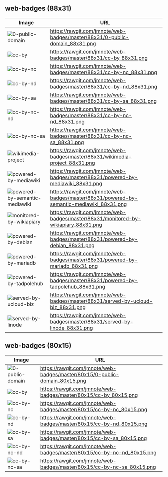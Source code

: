 ## web-badges (88x31)

Image | URL
--- | ---
![0-public-domain](https://rawgit.com/jmnote/web-badges/master/88x31/0-public-domain_88x31.png) | https://rawgit.com/jmnote/web-badges/master/88x31/0-public-domain_88x31.png
![cc-by](https://rawgit.com/jmnote/web-badges/master/88x31/cc-by_88x31.png) | https://rawgit.com/jmnote/web-badges/master/88x31/cc-by_88x31.png
![cc-by-nc](https://rawgit.com/jmnote/web-badges/master/88x31/cc-by-nc_88x31.png) | https://rawgit.com/jmnote/web-badges/master/88x31/cc-by-nc_88x31.png
![cc-by-nd](https://rawgit.com/jmnote/web-badges/master/88x31/cc-by-nd_88x31.png) | https://rawgit.com/jmnote/web-badges/master/88x31/cc-by-nd_88x31.png
![cc-by-sa](https://rawgit.com/jmnote/web-badges/master/88x31/cc-by-sa_88x31.png) | https://rawgit.com/jmnote/web-badges/master/88x31/cc-by-sa_88x31.png
![cc-by-nc-nd](https://rawgit.com/jmnote/web-badges/master/88x31/cc-by-nc-nd_88x31.png) | https://rawgit.com/jmnote/web-badges/master/88x31/cc-by-nc-nd_88x31.png
![cc-by-nc-sa](https://rawgit.com/jmnote/web-badges/master/88x31/cc-by-nc-sa_88x31.png) | https://rawgit.com/jmnote/web-badges/master/88x31/cc-by-nc-sa_88x31.png   
![wikimedia-project](https://rawgit.com/jmnote/web-badges/master/88x31/wikimedia-project_88x31.png) | https://rawgit.com/jmnote/web-badges/master/88x31/wikimedia-project_88x31.png   
![powered-by-mediawiki](https://rawgit.com/jmnote/web-badges/master/88x31/powered-by-mediawiki_88x31.png) | https://rawgit.com/jmnote/web-badges/master/88x31/powered-by-mediawiki_88x31.png   
![powered-by-semantic-mediawiki](https://rawgit.com/jmnote/web-badges/master/88x31/powered-by-semantic-mediawiki_88x31.png) | https://rawgit.com/jmnote/web-badges/master/88x31/powered-by-semantic-mediawiki_88x31.png
![monitored-by-wikiapiary](https://rawgit.com/jmnote/web-badges/master/88x31/monitored-by-wikiapiary_88x31.png) | https://rawgit.com/jmnote/web-badges/master/88x31/monitored-by-wikiapiary_88x31.png
![powered-by-debian](https://rawgit.com/jmnote/web-badges/master/88x31/powered-by-debian_88x31.png) | https://rawgit.com/jmnote/web-badges/master/88x31/powered-by-debian_88x31.png
![powered-by-mariadb](https://rawgit.com/jmnote/web-badges/master/88x31/powered-by-mariadb_88x31.png) | https://rawgit.com/jmnote/web-badges/master/88x31/powered-by-mariadb_88x31.png
![powered-by-tadpolehub](https://rawgit.com/jmnote/web-badges/master/88x31/powered-by-tadpolehub_88x31.png) | https://rawgit.com/jmnote/web-badges/master/88x31/powered-by-tadpolehub_88x31.png
![served-by-ucloud-biz](https://rawgit.com/jmnote/web-badges/master/88x31/served-by-ucloud-biz_88x31.png) | https://rawgit.com/jmnote/web-badges/master/88x31/served-by-ucloud-biz_88x31.png   
![served-by-linode](https://rawgit.com/jmnote/web-badges/master/88x31/served-by-linode_88x31.png) | https://rawgit.com/jmnote/web-badges/master/88x31/served-by-linode_88x31.png


## web-badges (80x15)

Image | URL
--- | ---
![0-public-domain](https://rawgit.com/jmnote/web-badges/master/80x15/0-public-domain_80x15.png) | https://rawgit.com/jmnote/web-badges/master/80x15/0-public-domain_80x15.png
![cc-by](https://rawgit.com/jmnote/web-badges/master/80x15/cc-by_80x15.png) | https://rawgit.com/jmnote/web-badges/master/80x15/cc-by_80x15.png
![cc-by-nc](https://rawgit.com/jmnote/web-badges/master/80x15/cc-by-nc_80x15.png) | https://rawgit.com/jmnote/web-badges/master/80x15/cc-by-nc_80x15.png
![cc-by-nd](https://rawgit.com/jmnote/web-badges/master/80x15/cc-by-nd_80x15.png) | https://rawgit.com/jmnote/web-badges/master/80x15/cc-by-nd_80x15.png
![cc-by-sa](https://rawgit.com/jmnote/web-badges/master/80x15/cc-by-sa_80x15.png) | https://rawgit.com/jmnote/web-badges/master/80x15/cc-by-sa_80x15.png
![cc-by-nc-nd](https://rawgit.com/jmnote/web-badges/master/80x15/cc-by-nc-nd_80x15.png) | https://rawgit.com/jmnote/web-badges/master/80x15/cc-by-nc-nd_80x15.png
![cc-by-nc-sa](https://rawgit.com/jmnote/web-badges/master/80x15/cc-by-nc-sa_80x15.png) | https://rawgit.com/jmnote/web-badges/master/80x15/cc-by-nc-sa_80x15.png   

